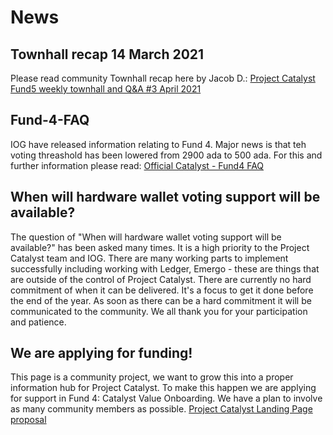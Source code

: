# News

## Townhall recap 14 March 2021

Please read community Townhall recap here by Jacob D.:
[Project Catalyst Fund5 weekly townhall and Q&A #3 April 2021](https://cardanocataly.st/Townhall/210414%20Weekly%20Townhall_JD.html)

## Fund-4-FAQ

IOG have released information relating to Fund 4. Major news is that teh voting threashold has been lowered from 2900 ada to 500 ada. For this and further information please read:
[Official Catalyst - Fund4 FAQ](https://iohk.zendesk.com/hc/en-us/articles/900006490763)

## When will hardware wallet voting support will be available?

The question of "When will hardware wallet voting support will be available?" has been asked many times. It is a high priority to the Project Catalyst team and IOG. There are many working parts to implement successfully including working with Ledger, Emergo - these are things that are outside of the control of Project Catalyst. There are currently no hard commitment of when it can be delivered. It's a focus to get it done before the end of the year. As soon as there can be a hard commitment it will be communicated to the community. We all thank you for your participation and patience.

## We are applying for funding!

This page is a community project, we want to grow this into a proper information hub for Project Catalyst.
To make this happen we are applying for support in Fund 4: Catalyst Value Onboarding. We have a plan to involve as many
community members as possible.
[Project Catalyst Landing Page proposal](https://cardano.ideascale.com/a/dtd/Project-Catalyst-Landing-Page/341718-48088)
